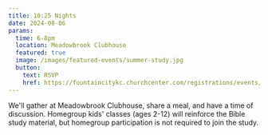```yaml
---
title: 10:25 Nights
date: 2024-08-06
params:
  time: 6-8pm
  location: Meadowbrook Clubhouse
  featured: true
  image: /images/featured-events/summer-study.jpg
  button:
    text: RSVP
    href: https://fountaincitykc.churchcenter.com/registrations/events/2420186
---
```


We'll gather at Meadowbrook Clubhouse, share a meal, and have a time of discussion. Homegroup kids' classes (ages 2-12) will reinforce the Bible study material, but homegroup participation is not required to join the study.

<!--more-->
